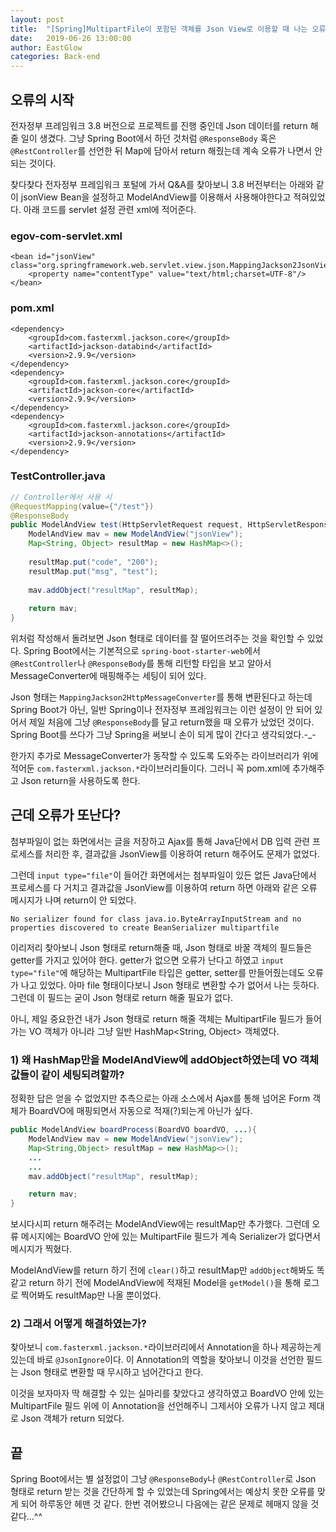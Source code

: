 ```yaml
---
layout: post
title:  "[Spring]MultipartFile이 포함된 객체를 Json View로 이용할 때 나는 오류"
date:   2019-06-26 13:00:00
author: EastGlow
categories: Back-end
---
```


## 오류의 시작

전자정부 프레임워크 3.8 버전으로 프로젝트를 진행 중인데 Json 데이터를 return 해줄 일이 생겼다. 그냥 Spring Boot에서 하던 것처럼 `@ResponseBody` 혹은 `@RestController`를 선언한 뒤 Map에 담아서 return 해줬는데 계속 오류가 나면서 안 되는 것이다.

찾다찾다 전자정부 프레임워크 포털에 가서 Q&A를 찾아보니 3.8 버전부터는 아래와 같이 jsonView Bean을 설정하고 ModelAndView를 이용해서 사용해야한다고 적혀있었다. 아래 코드를 servlet 설정 관련 xml에 적어준다.

### egov-com-servlet.xml
```
<bean id="jsonView" class="org.springframework.web.servlet.view.json.MappingJackson2JsonView">
	<property name="contentType" value="text/html;charset=UTF-8"/>
</bean>
```
### pom.xml
```
<dependency>
	<groupId>com.fasterxml.jackson.core</groupId>
	<artifactId>jackson-databind</artifactId>
	<version>2.9.9</version>
</dependency>
<dependency>
	<groupId>com.fasterxml.jackson.core</groupId>
	<artifactId>jackson-core</artifactId>
	<version>2.9.9</version>
</dependency>
<dependency>
	<groupId>com.fasterxml.jackson.core</groupId>
	<artifactId>jackson-annotations</artifactId>
	<version>2.9.9</version>
</dependency>
```

### TestController.java
```java
// Controller에서 사용 시
@RequestMapping(value={"/test"})
@ResponseBody
public ModelAndView test(HttpServletRequest request, HttpServletResponse response, HttpSession session) throws Exception{
	ModelAndView mav = new ModelAndView("jsonView");
	Map<String, Object> resultMap = new HashMap<>();
	
	resultMap.put("code", "200");
	resultMap.put("msg", "test");
	
	mav.addObject("resultMap", resultMap);
	
    return mav;
}
```

위처럼 작성해서 돌려보면 Json 형태로 데이터를 잘 떨어뜨려주는 것을 확인할 수 있었다. Spring Boot에서는 기본적으로 `spring-boot-starter-web`에서 `@RestController`나 `@ResponseBody`를 통해 리턴할 타입을 보고 알아서 MessageConverter에 매핑해주는 세팅이 되어 있다.

Json 형태는 `MappingJackson2HttpMessageConverter`를 통해 변환된다고 하는데 Spring Boot가 아닌, 일반 Spring이나 전자정부 프레임워크는 이런 설정이 안 되어 있어서 제일 처음에 그냥 `@ResponseBody`를 달고 return했을 때 오류가 났었던 것이다. Spring Boot를 쓰다가 그냥 Spring을 써보니 손이 되게 많이 간다고 생각되었다.-_-

한가지 추가로 MessageConverter가 동작할 수 있도록 도와주는 라이브러리가 위에 적어둔 `com.fasterxml.jackson.*`라이브러리들이다. 그러니 꼭 pom.xml에 추가해주고 Json return을 사용하도록 한다.

## 근데 오류가 또난다?

첨부파일이 없는 화면에서는 글을 저장하고 Ajax를 통해 Java단에서 DB 입력 관련 프로세스를 처리한 후, 결과값을 JsonView를 이용하여 return 해주어도 문제가 없었다.

그런데 `input type="file"`이 들어간 화면에서는 첨부파일이 있든 없든 Java단에서 프로세스를 다 거치고 결과값을 JsonView를 이용하여 return 하면 아래와 같은 오류 메시지가 나며 return이 안 되었다.

```
No serializer found for class java.io.ByteArrayInputStream and no properties discovered to create BeanSerializer multipartfile
```

이리저리 찾아보니 Json 형태로 return해줄 때, Json 형태로 바꿀 객체의 필드들은 getter를 가지고 있어야 한다. getter가 없으면 오류가 난다고 하였고 `input type="file"`에 해당하는 MultipartFile 타입은 getter, setter를 만들어줬는데도 오류가 나고 있었다. 아마 file 형태이다보니 Json 형태로 변환할 수가 없어서 나는 듯하다. 그런데 이 필드는 굳이 Json 형태로 return 해줄 필요가 없다.

아니, 제일 중요한건 내가 Json 형태로 return 해줄 객체는 MultipartFile 필드가 들어가는 VO 객체가 아니라 그냥 일반 HashMap<String, Object> 객체였다.

### 1) 왜 HashMap만을 ModelAndView에 addObject하였는데 VO 객체 값들이 같이 세팅되려할까?

정확한 답은 얻을 수 없었지만 추측으로는 아래 소스에서 Ajax를 통해 넘어온 Form 객체가 BoardVO에 매핑되면서 자동으로 적재(?)되는게 아닌가 싶다.

```java
public ModelAndView boardProcess(BoardVO boardVO, ...){
    ModelAndView mav = new ModelAndView("jsonView");
    Map<String,Object> resultMap = new HashMap<>();
    ...
    ...
    mav.addObject("resultMap", resultMap);

    return mav;
}
```

보시다시피 return 해주려는 ModelAndView에는 resultMap만 추가했다. 그런데 오류 메시지에는 BoardVO 안에 있는 MultipartFile 필드가 계속 Serializer가 없다면서 메시지가 찍혔다.

ModelAndView를 return 하기 전에 `clear()`하고 resultMap만 `addObject`해봐도 똑같고 return 하기 전에 ModelAndView에 적재된 Model을 `getModel()`을 통해 로그로 찍어봐도 resultMap만 나올 뿐이었다.

### 2) 그래서 어떻게 해결하였는가?

찾아보니 `com.fasterxml.jackson.*`라이브러리에서 Annotation을 하나 제공하는게 있는데 바로 `@JsonIgnore`이다.  이 Annotation의 역할을 찾아보니 이것을 선언한 필드는 Json 형태로 변환할 때 무시하고 넘어간다고 한다.

이것을 보자마자 딱 해결할 수 있는 실마리를 찾았다고 생각하였고 BoardVO 안에 있는 MultipartFile 필드 위에 이 Annotation을 선언해주니 그제서야 오류가 나지 않고 제대로 Json 객체가 return 되었다.

## 끝

Spring Boot에서는 별 설정없이 그냥 `@ResponseBody`나 `@RestController`로 Json 형태로 return 받는 것을 간단하게 할 수 있었는데 Spring에서는 예상치 못한 오류를 맞게 되어 하루동안 헤맨 것 같다. 한번 겪어봤으니 다음에는 같은 문제로 헤매지 않을 것 같다...^^

